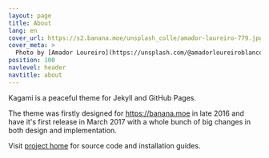 ```yaml
---
layout: page
title: About
lang: en
cover_url: https://s2.banana.moe/unsplash_colle/amador-loureiro-779.jpg
cover_meta: >
  Photo by [Amador Loureiro](https://unsplash.com/@amadorloureiroblanco)
position: 100
navlevel: header
navtitle: about
---
```


Kagami is a peaceful theme for Jekyll and GitHub Pages.

The theme was firstly designed for <https://banana.moe> in late 2016 and have it's first release in March 2017 with a whole bunch of big changes in both design and implementation.

Visit [project home](https://github.com/kamikat/jekyll-theme-kagami) for source code and installation guides.
